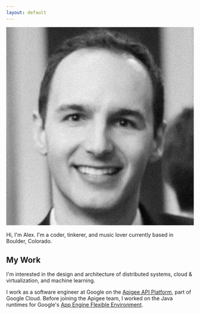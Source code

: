 ```yaml
---
layout: default
---
```


<img class="profile-picture" src="/assets/headshot.jpg">

Hi, I'm Alex. I'm a coder, tinkerer, and music lover currently based in Boulder, Colorado. 

## My Work

I'm interested in the design and architecture of distributed systems, cloud & virtualization, and machine learning.

I work as a software engineer at Google on the [Apigee API Platform](https://cloud.google.com/apigee-api-management/), 
part of Google Cloud. Before joining the Apigee team, I worked on the Java runtimes for Google's 
[App Engine Flexible Environment](https://cloud.google.com/appengine/docs/flexible/).


